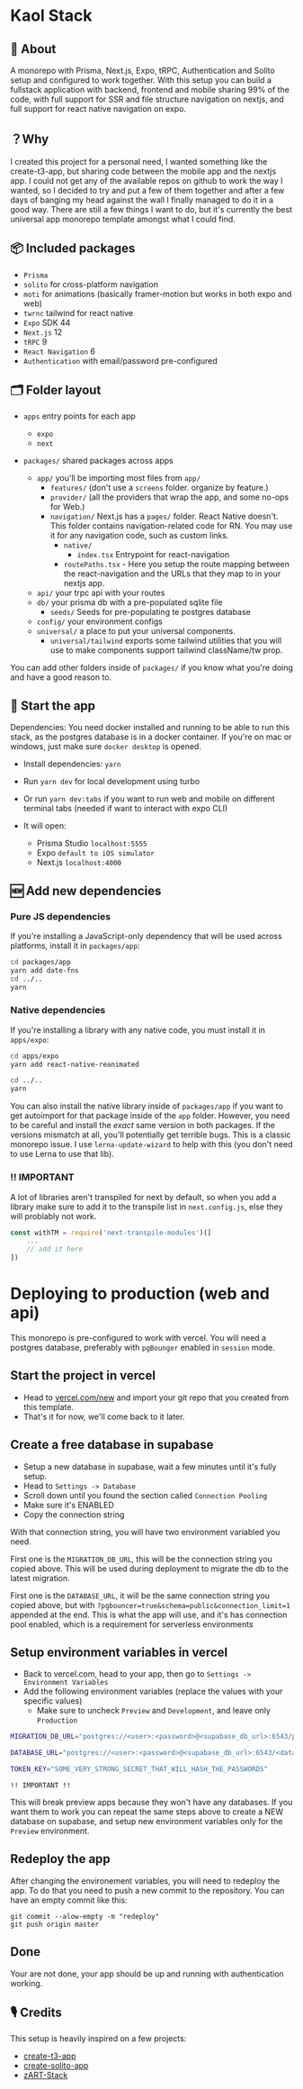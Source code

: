 # Kaol Stack

## 🔦 About

A monorepo with Prisma, Next.js, Expo, tRPC, Authentication and Solito setup and configured to work together.
With this setup you can build a fullstack application with backend, frontend and mobile sharing 99% of the code, with full support for SSR and file structure navigation on nextjs, and full support for react native navigation on expo.

## ？Why

I created this project for a personal need, I wanted something like the create-t3-app, but sharing code between the mobile app and the nextjs app. I could not get any of the available repos on github to work the way I wanted, so I decided to try and put a few of them together and after a few days of banging my head against the wall I finally managed to do it in a good way. There are still a few things I want to do, but it's currently the best universal app monorepo template amongst what I could find.

## 📦 Included packages

- `Prisma`
- `solito` for cross-platform navigation
- `moti` for animations (basically framer-motion but works in both expo and web)
- `twrnc` tailwind for react native
- `Expo` SDK 44
- `Next.js` 12
- `tRPC` 9
- `React Navigation` 6
- `Authentication` with email/password pre-configured

## 🗂 Folder layout

- `apps` entry points for each app

  - `expo`
  - `next`

- `packages/` shared packages across apps
  - `app/` you'll be importing most files from `app/`
    - `features/` (don't use a `screens` folder. organize by feature.)
    - `provider/` (all the providers that wrap the app, and some no-ops for Web.)
    - `navigation/` Next.js has a `pages/` folder. React Native doesn't. This folder contains navigation-related code for RN. You may use it for any navigation code, such as custom links.
      - `native/`
        - `index.tsx` Entrypoint for react-navigation
      - `routePaths.tsx` - Here you setup the route mapping between the react-navigation and the URLs that they map to in your nextjs app.
  - `api/` your trpc api with your routes
  - `db/` your prisma db with a pre-populated sqlite file
     - `seeds/` Seeds for pre-populating te postgres database
  - `config/` your environment configs
  - `universal/` a place to put your universal components.
    - `universal/tailwind` exports some tailwind utilities that you will use to make components support tailwind className/tw prop.

You can add other folders inside of `packages/` if you know what you're doing and have a good reason to.

## 🏁 Start the app

Dependencies: You need docker installed and running to be able to run this stack, as the postgres database is in a docker container. If you're on mac or windows, just make sure `docker desktop` is opened.

- Install dependencies: `yarn`

- Run `yarn dev` for local development using turbo
- Or run `yarn dev:tabs` if you want to run web and mobile on different terminal tabs (needed if want to interact with expo CLI)

- It will open:
  - Prisma Studio `localhost:5555`
  - Expo `default to iOS simulator`
  - Next.js `localhost:4000`

## 🆕 Add new dependencies

### Pure JS dependencies

If you're installing a JavaScript-only dependency that will be used across platforms, install it in `packages/app`:

```sh
cd packages/app
yarn add date-fns
cd ../..
yarn
```

### Native dependencies

If you're installing a library with any native code, you must install it in `apps/expo`:

```sh
cd apps/expo
yarn add react-native-reanimated

cd ../..
yarn
```

You can also install the native library inside of `packages/app` if you want to get autoimport for that package inside of the `app` folder. However, you need to be careful and install the _exact_ same version in both packages. If the versions mismatch at all, you'll potentially get terrible bugs. This is a classic monorepo issue. I use `lerna-update-wizard` to help with this (you don't need to use Lerna to use that lib).

### ‼ IMPORTANT

A lot of libraries aren't transpiled for next by default, so when you add a library make sure to add it to the transpile list in `next.config.js`, else they will problably not work.

```js
const withTM = require('next-transpile-modules')([
    ...
    // add it here
])
```

# Deploying to production (web and api)

This monorepo is pre-configured to work with vercel. You will need a postgres database, preferably with `pgBounger` enabled in `session` mode.

## Start the project in vercel

- Head to [vercel.com/new](https://vercel.com/new) and import your git repo that you created from this template.
- That's it for now, we'll come back to it later.

## Create a free database in supabase

- Setup a new database in supabase, wait a few minutes until it's fully setup.
- Head to `Settings -> Database`
- Scroll down until you found the section called `Connection Pooling`
- Make sure it's ENABLED
- Copy the connection string

With that connection string, you will have two environment variabled you need.

First one is the `MIGRATION_DB_URL`, this will be the connection string you copied above. This will be used during deployment to migrate the db to the latest migration.

First one is the `DATABASE_URL`, it will be the same connection string you copied above, but with `?pgbouncer=true&schema=public&connection_limit=1` appended at the end.
This is what the app will use, and it's has connection pool enabled, which is a requirement for serverless environments

## Setup environment variables in vercel

- Back to vercel.com, head to your app, then go to `Settings -> Environment Variables`
- Add the following environment variables (replace the values with your specific values)
  - Make sure to uncheck `Preview` and `Development`, and leave only `Production`

```sh
MIGRATION_DB_URL="postgres://<user>:<password>@<supabase_db_url>:6543/postgres"

DATABASE_URL="postgres://<user>:<password>@<supabase_db_url>:6543/<database>?pgbouncer=true&schema=public&connection_limit=1"

TOKEN_KEY="SOME_VERY_STRONG_SECRET_THAT_WILL_HASH_THE_PASSWORDS"
```

`!! IMPORTANT !!`

This will break preview apps because they won't have any databases. If you want them to work you can repeat the same steps above to create a NEW database on supabase, and setup new environment variables only for the `Preview` environment.

## Redeploy the app

After changing the environement variables, you will need to redeploy the app. To do that you need to push a new commit to the repository. You can have an empty commit like this:

```
git commit --alow-empty -m "redeploy"
git push origin master
```

## Done

Your are not done, your app should be up and running with authentication working.

## 🎙 Credits

This setup is heavily inspired on a few projects:

- [create-t3-app](https://github.com/t3-oss/create-t3-app)
- [create-solito-app](https://github.com/nandorojo/solito/tree/master/example-monorepos/blank)
- [zART-Stack](https://github.com/trpc/zart)
